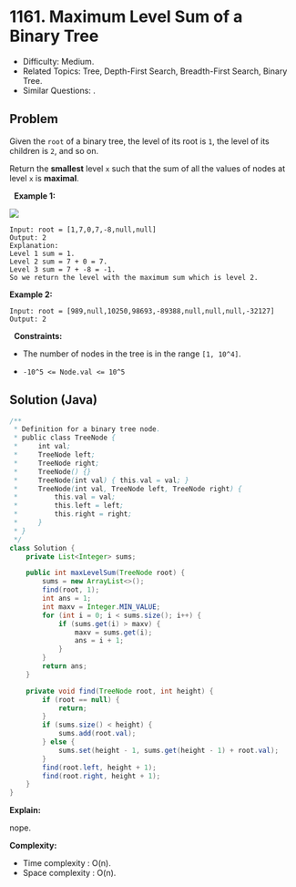 # 1161. Maximum Level Sum of a Binary Tree

- Difficulty: Medium.
- Related Topics: Tree, Depth-First Search, Breadth-First Search, Binary Tree.
- Similar Questions: .

## Problem

Given the ```root``` of a binary tree, the level of its root is ```1```, the level of its children is ```2```, and so on.

Return the **smallest** level ```x``` such that the sum of all the values of nodes at level ```x``` is **maximal**.

 
**Example 1:**

![](https://assets.leetcode.com/uploads/2019/05/03/capture.JPG)

```
Input: root = [1,7,0,7,-8,null,null]
Output: 2
Explanation: 
Level 1 sum = 1.
Level 2 sum = 7 + 0 = 7.
Level 3 sum = 7 + -8 = -1.
So we return the level with the maximum sum which is level 2.
```

**Example 2:**

```
Input: root = [989,null,10250,98693,-89388,null,null,null,-32127]
Output: 2
```

 
**Constraints:**


	
- The number of nodes in the tree is in the range ```[1, 10^4]```.
	
- ```-10^5 <= Node.val <= 10^5```



## Solution (Java)

```java
/**
 * Definition for a binary tree node.
 * public class TreeNode {
 *     int val;
 *     TreeNode left;
 *     TreeNode right;
 *     TreeNode() {}
 *     TreeNode(int val) { this.val = val; }
 *     TreeNode(int val, TreeNode left, TreeNode right) {
 *         this.val = val;
 *         this.left = left;
 *         this.right = right;
 *     }
 * }
 */
class Solution {
    private List<Integer> sums;

    public int maxLevelSum(TreeNode root) {
        sums = new ArrayList<>();
        find(root, 1);
        int ans = 1;
        int maxv = Integer.MIN_VALUE;
        for (int i = 0; i < sums.size(); i++) {
            if (sums.get(i) > maxv) {
                maxv = sums.get(i);
                ans = i + 1;
            }
        }
        return ans;
    }

    private void find(TreeNode root, int height) {
        if (root == null) {
            return;
        }
        if (sums.size() < height) {
            sums.add(root.val);
        } else {
            sums.set(height - 1, sums.get(height - 1) + root.val);
        }
        find(root.left, height + 1);
        find(root.right, height + 1);
    }
}
```

**Explain:**

nope.

**Complexity:**

* Time complexity : O(n).
* Space complexity : O(n).
